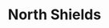 ---
title: 'North Shields'
altTitle: 'Cafes in North Shields'
url: '/locations/north-shields/'
type: 'location'
id: 'north-shields'
geolocation:
  lat: 54.9783
  long: 1.6178
population: null
area: null
history: null
landmarks: null
climate: null
economy: null
content: "North Shields, located on the north bank of the River Tyne, is a great place to explore local cafes with stunning views of the river. Whether you are in the mood for a cozy coffee shop or a trendy café with live music, North Shields has plenty to offer. Some of the top spots to check out include Crusoe's, a café with a bohemian feel and a menu featuring fresh homemade food, and The Old Low Light, a café housed in a restored lighthouse with spectacular views of the river. Another popular spot is the Low Lights Tavern, a traditional English pub with a cozy café attached, perfect for a coffee break during your visit."
images:
  header:
    src: '/images/locations/gateshead-quayside-north-east-england.jpeg'
    alt: 'Gateshead Quayside, North East England'
    width: 1920
    height: 1024
  thumbnail:
    src: '/images/locations/gateshead-quayside-north-east-england.jpeg'
    alt: 'Gateshead Quayside, North East England'
    width: 400
    height: 300
head:
  title: 'Cafes in North Shields : Explore Cafes and Coffee Blends Across Tyne & Wear'
  meta:
    - name: 'keywords'
      content: 'cafe finder, coffee shop locator, cafe reviews, cafe events, cafe news, speciality coffee, cafe blog, coffee culture'
    - name: 'robots'
      content: 'index, follow'
    - name: 'author'
      content: 'Chris Prusakiewicz with ChatGPT'
    - name: 'copyright'
      content: '© 2023 The Coffee Detectives'
settings:
  slider: false
---